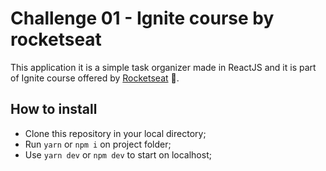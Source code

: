 # Challenge 01 - Ignite course by rocketseat

This application it is a simple task organizer made in ReactJS and it is part of Ignite course offered by [Rocketseat](https://rocketseat.com.br/) 🚀.


## How to install

- Clone this repository in your local directory;
- Run `yarn` or `npm i` on project folder;
- Use `yarn dev` or `npm dev` to start on localhost;